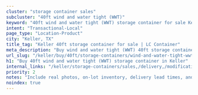 ```yaml
---
cluster: "storage container sales"
subcluster: "40ft wind and water tight (WWT)"
keyword: "40ft wind and water tight (WWT) storage container for sale Keller, TX"
intent: "Transactional-Local"
page_type: "Location-Product"
city: "Keller, TX"
title_tag: "Keller 40ft storage container for sale | LC Container"
meta_description: "Buy wind and water tight (WWT) 40ft storage container sale with local delivery in Keller, TX. LC Container — local Since 2003. Request a fast quote today."
url_slug: "/keller/buy/40ft/storage-containers/wind-and-water-tight-wwt"
h1: "Buy 40ft wind and water tight (WWT) storage container in Keller"
internal_links: "/keller/storage-containers/sales,/delivery,/modifications"
priority: 2
notes: "Include real photos, on-lot inventory, delivery lead times, and financing info."
noindex: true
---
```


<!-- TODO: Add unique city/inventory copy, images, and internal links here. -->
